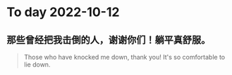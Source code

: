 
# To day 2022-10-12


## 那些曾经把我击倒的人，谢谢你们！躺平真舒服。
> Those who have knocked me down, thank you! It's so comfortable to lie down.

    